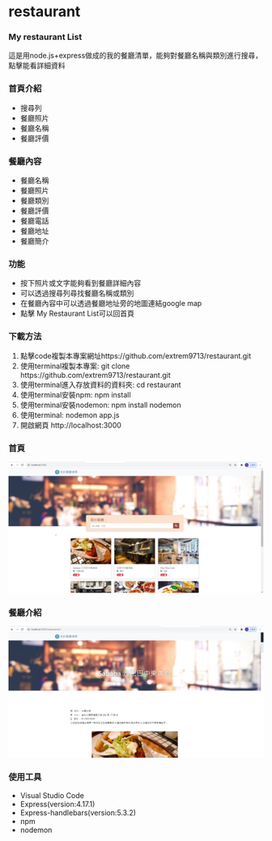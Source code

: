 # restaurant
<h3>My restaurant List</h3>
<p>
這是用node.js+express做成的我的餐廳清單，能夠對餐廳名稱與類別進行搜尋，點擊能看詳細資料
</p>
<h3>首頁介紹</h3>
<ul>
  <li>搜尋列</li>
  <li>餐廳照片</li>
  <li>餐廳名稱</li>
  <li>餐廳評價</li>
</ul>
<p>
<h3>餐廳內容</h3>
<ul>
  <li>餐廳名稱</li>
  <li>餐廳照片</li>
  <li>餐廳類別</li>
  <li>餐廳評價</li>
  <li>餐廳電話</li>
  <li>餐廳地址</li>
  <li>餐廳簡介</li>
</ul>
<h3>功能</h3>
<ul>
  <li>按下照片或文字能夠看到餐廳詳細內容</li>
  <li>可以透過搜尋列尋找餐廳名稱或類別</li>
  <li>在餐廳內容中可以透過餐廳地址旁的地圖連結google map</li>
  <li>點擊 My Restaurant List可以回首頁</li>
</ul>
<h3>下載方法</h3>
<ol>
  <li>點擊code複製本專案網址https://github.com/extrem9713/restaurant.git</li>
  <li>使用terminal複製本專案: git clone https://github.com/extrem9713/restaurant.git</li>
  <li>使用terminal進入存放資料的資料夾: cd restaurant</li>
  <li>使用terminal安裝npm: npm install</li>
  <li>使用terminal安裝nodemon: npm install nodemon</li>
  <li>使用terminal: nodemon app.js</li>
  <li>開啟網頁 http://localhost:3000</li>
</ol>

<h3>首頁</h3>
<img src="/public/images/restaurant1new.png">
<br>
<h3>餐廳介紹</h3>
<img src="/public/images/restaurant2new.png">
<h3>使用工具</h3>
<ul>
  <li>Visual Studio Code</li>
  <li>Express(version:4.17.1)</li>
  <li>Express-handlebars(version:5.3.2)</li>
  <li>npm</li>
  <li>nodemon</li>
</ul>
